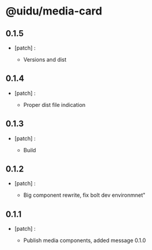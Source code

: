# @uidu/media-card

## 0.1.5
- [patch] :

  - Versions and dist

## 0.1.4
- [patch] :

  - Proper dist file indication

## 0.1.3
- [patch] :

  - Build

## 0.1.2
- [patch] :

  - Big component rewrite, fix bolt dev environmnet"

## 0.1.1
- [patch] :

  - Publish media components, added message 0.1.0
